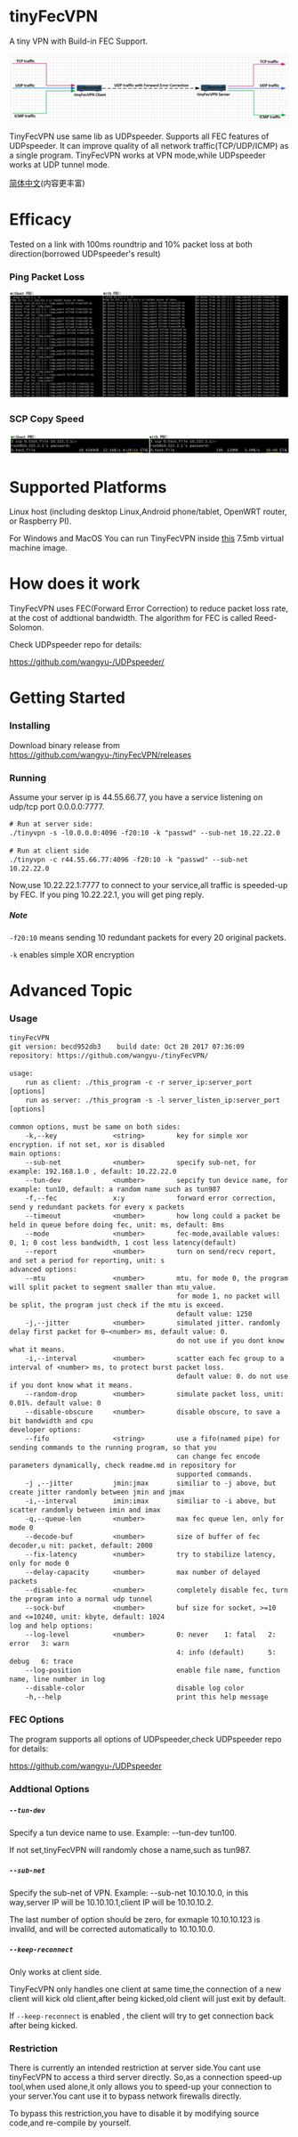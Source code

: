 # tinyFecVPN

A tiny VPN with Build-in FEC Support.

![image](/images/tinyFecVPN.PNG)

TinyFecVPN use same lib as UDPspeeder. Supports all FEC features of UDPspeeder. It can improve quality of all network traffic(TCP/UDP/ICMP) as a single program. TinyFecVPN works at VPN mode,while UDPspeeder works at UDP tunnel mode.

[简体中文](/doc/README.zh-cn.md)(内容更丰富)

# Efficacy
Tested on a link with 100ms roundtrip and 10% packet loss at both direction(borrowed UDPspeeder's result)

### Ping Packet Loss
![](/images/en/ping_compare.PNG)

### SCP Copy Speed
![](/images/en/scp_compare.PNG)

# Supported Platforms
Linux host (including desktop Linux,Android phone/tablet, OpenWRT router, or Raspberry PI).

For Windows and MacOS You can run TinyFecVPN inside [this](https://github.com/wangyu-/udp2raw-tunnel/releases/download/20170918.0/lede-17.01.2-x86_virtual_machine_image_with_udp2raw_pre_installed.zip) 7.5mb virtual machine image.

# How does it work

TinyFecVPN uses FEC(Forward Error Correction) to reduce packet loss rate, at the cost of addtional bandwidth. The algorithm for FEC is called Reed-Solomon.

Check UDPspeeder repo for details:

https://github.com/wangyu-/UDPspeeder/

# Getting Started

### Installing

Download binary release from https://github.com/wangyu-/tinyFecVPN/releases

### Running

Assume your server ip is 44.55.66.77, you have a service listening on udp/tcp port 0.0.0.0:7777. 

```
# Run at server side:
./tinyvpn -s -l0.0.0.0:4096 -f20:10 -k "passwd" --sub-net 10.22.22.0

# Run at client side
./tinyvpn -c r44.55.66.77:4096 -f20:10 -k "passwd" --sub-net 10.22.22.0
```

Now,use 10.22.22.1:7777 to connect to your service,all traffic is speeded-up by FEC. If you ping 10.22.22.1, you will get ping reply.

##### Note

`-f20:10` means sending 10 redundant packets for every 20 original packets.

`-k` enables simple XOR encryption

# Advanced Topic

### Usage
```
tinyFecVPN
git version: becd952db3    build date: Oct 28 2017 07:36:09
repository: https://github.com/wangyu-/tinyFecVPN/

usage:
    run as client: ./this_program -c -r server_ip:server_port  [options]
    run as server: ./this_program -s -l server_listen_ip:server_port  [options]

common options, must be same on both sides:
    -k,--key              <string>        key for simple xor encryption. if not set, xor is disabled
main options:
    --sub-net             <number>        specify sub-net, for example: 192.168.1.0 , default: 10.22.22.0
    --tun-dev             <number>        sepcify tun device name, for example: tun10, default: a random name such as tun987
    -f,--fec              x:y             forward error correction, send y redundant packets for every x packets
    --timeout             <number>        how long could a packet be held in queue before doing fec, unit: ms, default: 8ms
    --mode                <number>        fec-mode,available values: 0, 1; 0 cost less bandwidth, 1 cost less latency(default)
    --report              <number>        turn on send/recv report, and set a period for reporting, unit: s
advanced options:
    --mtu                 <number>        mtu. for mode 0, the program will split packet to segment smaller than mtu_value.
                                          for mode 1, no packet will be split, the program just check if the mtu is exceed.
                                          default value: 1250
    -j,--jitter           <number>        simulated jitter. randomly delay first packet for 0~<number> ms, default value: 0.
                                          do not use if you dont know what it means.
    -i,--interval         <number>        scatter each fec group to a interval of <number> ms, to protect burst packet loss.
                                          default value: 0. do not use if you dont know what it means.
    --random-drop         <number>        simulate packet loss, unit: 0.01%. default value: 0
    --disable-obscure     <number>        disable obscure, to save a bit bandwidth and cpu
developer options:
    --fifo                <string>        use a fifo(named pipe) for sending commands to the running program, so that you
                                          can change fec encode parameters dynamically, check readme.md in repository for
                                          supported commands.
    -j ,--jitter          jmin:jmax       similiar to -j above, but create jitter randomly between jmin and jmax
    -i,--interval         imin:imax       similiar to -i above, but scatter randomly between imin and imax
    -q,--queue-len        <number>        max fec queue len, only for mode 0
    --decode-buf          <number>        size of buffer of fec decoder,u nit: packet, default: 2000
    --fix-latency         <number>        try to stabilize latency, only for mode 0
    --delay-capacity      <number>        max number of delayed packets
    --disable-fec         <number>        completely disable fec, turn the program into a normal udp tunnel
    --sock-buf            <number>        buf size for socket, >=10 and <=10240, unit: kbyte, default: 1024
log and help options:
    --log-level           <number>        0: never    1: fatal   2: error   3: warn
                                          4: info (default)      5: debug   6: trace
    --log-position                        enable file name, function name, line number in log
    --disable-color                       disable log color
    -h,--help                             print this help message
```
### FEC Options

The program supports all options of UDPspeeder,check UDPspeeder repo for details:

https://github.com/wangyu-/UDPspeeder

### Addtional Options

##### `--tun-dev`

Specify a tun device name to use. Example: --tun-dev tun100.

If not set,tinyFecVPN will randomly chose a name,such as tun987.

##### `--sub-net`

Specify the sub-net of VPN. Example: --sub-net 10.10.10.0, in this way,server IP will be 10.10.10.1,client IP will be 10.10.10.2.

The last number of option should be zero, for exmaple 10.10.10.123 is invalild, and will be corrected automatically to 10.10.10.0.

##### `--keep-reconnect`

Only works at client side.

TinyFecVPN only handles one client at same time,the connection of a new client will kick old client,after being kicked,old client will just exit by default.

If `--keep-reconnect` is enabled , the client will try to get connection back after being kicked.

### Restriction

There is currently an intended restriction at server side.You cant use tinyFecVPN to access a third server directly. So,as a connection speed-up tool,when used alone,it only allows you to speed-up your connection to your server.You cant use it to bypass network firewalls directly.

To bypass this restriction,you have to disable it by modifying source code,and re-compile by yourself.
